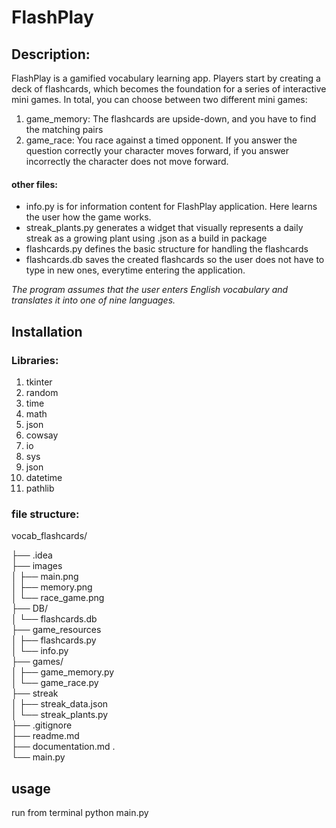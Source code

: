 # FlashPlay

## Description:
FlashPlay is a gamified vocabulary learning app. Players start by creating a deck of flashcards, which becomes the foundation for a series of interactive mini games. In total, you can choose between two different mini games: 
1. game_memory: The flashcards are upside-down, and you have to find the matching pairs <br>
2. game_race: You race against a timed opponent. If you answer the question correctly your character moves forward, if you answer incorrectly the character does not move forward. <br>

#### other files:
- info.py is for information content for FlashPlay application. Here learns the user how the game works.
- streak_plants.py generates a widget that visually represents a daily streak as a growing plant using .json as a build in package
- flashcards.py defines the basic structure for handling the flashcards
- flashcards.db saves the created flashcards so the user does not have to type in new ones, everytime entering the application.

*The program assumes that the user enters English vocabulary and translates it into one of nine languages.*

## Installation
### Libraries:
1. tkinter 
2. random
3. time
4. math
5. json 
6. cowsay
7. io
8. sys
9. json
10. datetime
11. pathlib

### file structure:
vocab_flashcards/ 

├── .idea <br>
├── images <br>
│   ├── main.png <br>
│   ├── memory.png <br>
│   └── race_game.png <br>
├── DB/ <br>
│   └── flashcards.db    <br>
├── game_resources <br>
│   ├── flashcards.py <br>
│   └── info.py <br>
├── games/ <br>
│   ├── game_memory.py <br>
│   └── game_race.py <br>
├── streak <br>
│   ├── streak_data.json <br>
│   └── streak_plants.py <br>
├── .gitignore <br>
├── readme.md  <br>
├── documentation.md     .<br>
└── main.py <br>

## usage
run from terminal
python main.py



